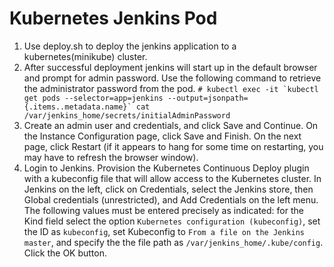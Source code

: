 # Kubernetes Jenkins Pod

1. Use deploy.sh to deploy the jenkins application to a kubernetes(minikube) cluster.
2. After successful deployment jenkins will start up in the default browser and prompt for admin password. Use the following command to retrieve the administrator password from the pod.
``# kubectl exec -it `kubectl get pods --selector=app=jenkins --output=jsonpath={.items..metadata.name}` cat /var/jenkins_home/secrets/initialAdminPassword``
3. Create an admin user and credentials, and click Save and Continue. On the Instance Configuration page, click Save and Finish. On the next page, click Restart (if it appears to hang for some time on restarting, you may have to refresh the browser window). 
4. Login to Jenkins. Provision the Kubernetes Continuous Deploy plugin with a kubeconfig file that will allow access to the Kubernetes cluster. In Jenkins on the left, click on Credentials, select the Jenkins store, then Global credentials (unrestricted), and Add Credentials on the left menu. The following values must be entered precisely as indicated: for the Kind field select the option `Kubernetes configuration (kubeconfig)`, set the ID as `kubeconfig`, set Kubeconfig to `From a file on the Jenkins master`, and specify the the file path as `/var/jenkins_home/.kube/config`. Click the OK button.
